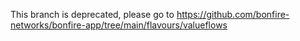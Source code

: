 This branch is deprecated, please go to https://github.com/bonfire-networks/bonfire-app/tree/main/flavours/valueflows
